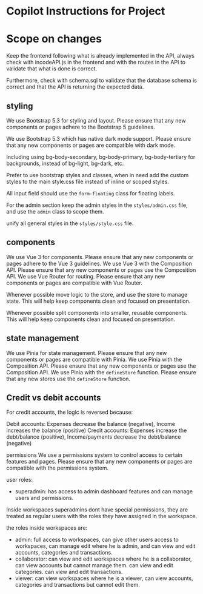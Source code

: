# Copilot Instructions for Project

# Scope on changes

Keep the frontend following what is already implemented in the API, always check with incodeAPI.js in the frontend and with the routes in the API to validate that what is done is correct.

Furthermore, check with schema.sql to validate that the database schema is correct and that the API is returning the expected data.

## styling
We use Bootstrap 5.3 for styling and layout. Please ensure that any new components or pages adhere to the Bootstrap 5 guidelines.

We use Bootstrap 5.3 which has native dark mode support. Please ensure that any new components or pages are compatible with dark mode.

Including using bg-body-secondary, bg-body-primary, bg-body-tertiary for backgrounds, instead of bg-light, bg-dark, etc.

Prefer to use bootstrap styles and classes, when in need add the custom styles to the main style.css file instead of inline or scoped styles.

All input field should use the `form-floating` class for floating labels.

For the admin section keep the admin styles in the `styles/admin.css` file, and use the `admin` class to scope them.

unify all general styles in the `styles/style.css` file.
## components

We use Vue 3 for components. Please ensure that any new components or pages adhere to the Vue 3 guidelines.
We use Vue 3 with the Composition API. Please ensure that any new components or pages use the Composition API.
We use Vue Router for routing. Please ensure that any new components or pages are compatible with Vue Router.

Whenever possible move logic to the store, and use the store to manage state. This will help keep components clean and focused on presentation.

Whenever possible split components into smaller, reusable components. This will help keep components clean and focused on presentation.

## state management
We use Pinia for state management. Please ensure that any new components or pages are compatible with Pinia.
We use Pinia with the Composition API. Please ensure that any new components or pages use the Composition API.
We use Pinia with the `defineStore` function. Please ensure that any new stores use the `defineStore` function.

## Credit vs debit accounts

For credit accounts, the logic is reversed because:

Debit accounts: Expenses decrease the balance (negative), Income increases the balance (positive)
Credit accounts: Expenses increase the debt/balance (positive), Income/payments decrease the debt/balance (negative)

permissions
We use a permissions system to control access to certain features and pages. Please ensure that any new components or pages are compatible with the permissions system.

user roles:
- superadmin: has access to admin dashboard features and can manage users and permissions.

Inside workspaces superadmins dont have special permissions, they are treated as regular users with the roles they have assigned in the workspace.

the roles inside workspaces are:
- admin: full access to workspaces, can give other users access to workspaces, can manage edit where he is admin, and can view and edit accounts, categories and transactions.
- collaborator: can view and edit workspaces where he is a collaborator, can view accounts but cannot manage them. can view and edit categories. can view and edit transactions.
- viewer: can view workspaces where he is a viewer, can view accounts, categories and transactions but cannot edit them.
